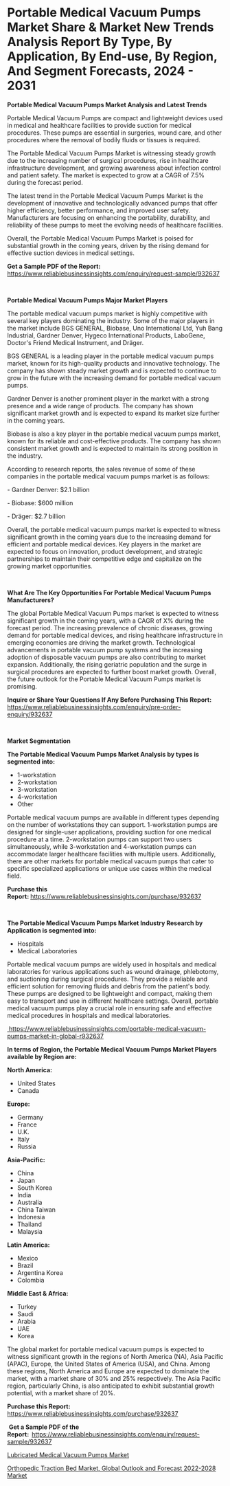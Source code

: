 <p><h1>Portable Medical Vacuum Pumps Market Share & Market New Trends Analysis Report By Type, By Application, By End-use, By Region, And Segment Forecasts, 2024 - 2031</h1></p><p><strong>Portable Medical Vacuum Pumps Market Analysis and Latest Trends</strong></p>
<p><p>Portable Medical Vacuum Pumps are compact and lightweight devices used in medical and healthcare facilities to provide suction for medical procedures. These pumps are essential in surgeries, wound care, and other procedures where the removal of bodily fluids or tissues is required.</p><p>The Portable Medical Vacuum Pumps Market is witnessing steady growth due to the increasing number of surgical procedures, rise in healthcare infrastructure development, and growing awareness about infection control and patient safety. The market is expected to grow at a CAGR of 7.5% during the forecast period.</p><p>The latest trend in the Portable Medical Vacuum Pumps Market is the development of innovative and technologically advanced pumps that offer higher efficiency, better performance, and improved user safety. Manufacturers are focusing on enhancing the portability, durability, and reliability of these pumps to meet the evolving needs of healthcare facilities.</p><p>Overall, the Portable Medical Vacuum Pumps Market is poised for substantial growth in the coming years, driven by the rising demand for effective suction devices in medical settings.</p></p>
<p><strong>Get a Sample PDF of the Report:&nbsp;</strong> <a href="https://www.reliablebusinessinsights.com/enquiry/request-sample/932637">https://www.reliablebusinessinsights.com/enquiry/request-sample/932637</a></p>
<p>&nbsp;</p>
<p><strong>Portable Medical Vacuum Pumps Major Market Players</strong></p>
<p><p>The portable medical vacuum pumps market is highly competitive with several key players dominating the industry. Some of the major players in the market include BGS GENERAL, Biobase, Uno International Ltd, Yuh Bang Industrial, Gardner Denver, Hygeco International Products, LaboGene, Doctor's Friend Medical Instrument, and Dräger.</p><p>BGS GENERAL is a leading player in the portable medical vacuum pumps market, known for its high-quality products and innovative technology. The company has shown steady market growth and is expected to continue to grow in the future with the increasing demand for portable medical vacuum pumps.</p><p>Gardner Denver is another prominent player in the market with a strong presence and a wide range of products. The company has shown significant market growth and is expected to expand its market size further in the coming years.</p><p>Biobase is also a key player in the portable medical vacuum pumps market, known for its reliable and cost-effective products. The company has shown consistent market growth and is expected to maintain its strong position in the industry.</p><p>According to research reports, the sales revenue of some of these companies in the portable medical vacuum pumps market is as follows:</p><p>- Gardner Denver: $2.1 billion</p><p>- Biobase: $600 million</p><p>- Dräger: $2.7 billion</p><p>Overall, the portable medical vacuum pumps market is expected to witness significant growth in the coming years due to the increasing demand for efficient and portable medical devices. Key players in the market are expected to focus on innovation, product development, and strategic partnerships to maintain their competitive edge and capitalize on the growing market opportunities.</p></p>
<p>&nbsp;</p>
<p><strong>What Are The Key Opportunities For Portable Medical Vacuum Pumps Manufacturers?</strong></p>
<p><p>The global Portable Medical Vacuum Pumps market is expected to witness significant growth in the coming years, with a CAGR of X% during the forecast period. The increasing prevalence of chronic diseases, growing demand for portable medical devices, and rising healthcare infrastructure in emerging economies are driving the market growth. Technological advancements in portable vacuum pump systems and the increasing adoption of disposable vacuum pumps are also contributing to market expansion. Additionally, the rising geriatric population and the surge in surgical procedures are expected to further boost market growth. Overall, the future outlook for the Portable Medical Vacuum Pumps market is promising.</p></p>
<p><strong>Inquire or Share Your Questions If Any Before Purchasing This Report:</strong> <a href="https://www.reliablebusinessinsights.com/enquiry/pre-order-enquiry/932637">https://www.reliablebusinessinsights.com/enquiry/pre-order-enquiry/932637</a></p>
<p>&nbsp;</p>
<p><strong>Market Segmentation</strong></p>
<p><strong>The Portable Medical Vacuum Pumps Market Analysis by types is segmented into:</strong></p>
<p><ul><li>1-workstation</li><li>2-workstation</li><li>3-workstation</li><li>4-workstation</li><li>Other</li></ul></p>
<p><p>Portable medical vacuum pumps are available in different types depending on the number of workstations they can support. 1-workstation pumps are designed for single-user applications, providing suction for one medical procedure at a time. 2-workstation pumps can support two users simultaneously, while 3-workstation and 4-workstation pumps can accommodate larger healthcare facilities with multiple users. Additionally, there are other markets for portable medical vacuum pumps that cater to specific specialized applications or unique use cases within the medical field.</p></p>
<p><strong>Purchase this Report:&nbsp;</strong><a href="https://www.reliablebusinessinsights.com/purchase/932637">https://www.reliablebusinessinsights.com/purchase/932637</a></p>
<p>&nbsp;</p>
<p><strong>The Portable Medical Vacuum Pumps Market Industry Research by Application is segmented into:</strong></p>
<p><ul><li>Hospitals</li><li>Medical Laboratories</li></ul></p>
<p><p>Portable medical vacuum pumps are widely used in hospitals and medical laboratories for various applications such as wound drainage, phlebotomy, and suctioning during surgical procedures. They provide a reliable and efficient solution for removing fluids and debris from the patient's body. These pumps are designed to be lightweight and compact, making them easy to transport and use in different healthcare settings. Overall, portable medical vacuum pumps play a crucial role in ensuring safe and effective medical procedures in hospitals and medical laboratories.</p></p>
<p><a href="https://www.reliablebusinessinsights.com/portable-medical-vacuum-pumps-market-in-global-r932637">&nbsp;https://www.reliablebusinessinsights.com/portable-medical-vacuum-pumps-market-in-global-r932637</a></p>
<p><strong>In terms of Region, the Portable Medical Vacuum Pumps Market Players available by Region are:</strong></p>
<p>
    <p> <strong> North America: </strong>
        <ul>
            <li>United States</li>
            <li>Canada</li>
        </ul>
        </p> 
    <p> <strong> Europe: </strong>
        <ul>
            <li>Germany</li>
            <li>France</li>
            <li>U.K.</li>
            <li>Italy</li>
            <li>Russia</li>
        </ul>
        </p> 
    <p> <strong> Asia-Pacific: </strong>
        <ul>
            <li>China</li>
            <li>Japan</li>
            <li>South Korea</li>
            <li>India</li>
            <li>Australia</li>
            <li>China Taiwan</li>
            <li>Indonesia</li>
            <li>Thailand</li>
            <li>Malaysia</li>
        </ul>
        </p> 
    <p> <strong> Latin America: </strong>
        <ul>
            <li>Mexico</li>
            <li>Brazil</li>
            <li>Argentina Korea</li>
            <li>Colombia</li>
        </ul>
        </p> 
    <p> <strong> Middle East & Africa: </strong>
        <ul>
            <li>Turkey</li>
            <li>Saudi</li>
            <li>Arabia</li>
            <li>UAE</li>
            <li>Korea</li>
        </ul>
    </p>
    </p>
<p><p>The global market for portable medical vacuum pumps is expected to witness significant growth in the regions of North America (NA), Asia Pacific (APAC), Europe, the United States of America (USA), and China. Among these regions, North America and Europe are expected to dominate the market, with a market share of 30% and 25% respectively. The Asia Pacific region, particularly China, is also anticipated to exhibit substantial growth potential, with a market share of 20%.</p></p>
<p><strong>Purchase this Report: </strong><a href="https://www.reliablebusinessinsights.com/purchase/932637">https://www.reliablebusinessinsights.com/purchase/932637</a></p>
<p>&nbsp;<strong>Get a Sample PDF of the Report:&nbsp;&nbsp;</strong><a href="https://www.reliablebusinessinsights.com/enquiry/request-sample/932637">https://www.reliablebusinessinsights.com/enquiry/request-sample/932637</a></p>
<p><strong></strong></p>
<p><p><a href="https://github.com/nafisalvee228/Market-Research-Report-List-2/blob/main/lubricated-medical-vacuum-pumps-market.md">Lubricated Medical Vacuum Pumps Market</a></p><p><a href="https://issuu.com/reportprime-2/docs/orthopedic-traction-bed-market-glob_8cbd93bd130301">Orthopedic Traction Bed Market, Global Outlook and Forecast 2022-2028 Market</a></p></p>
